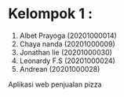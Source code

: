 # Kelompok 1 :

1. Albet Prayoga    (20201000014)
2. Chaya nanda      (20201000009)
3. Jonathan lie     (20201000030)
4. Leonardy F.S     (20201000024)
5. Andrean          (20201000028)

Aplikasi web penjualan pizza

